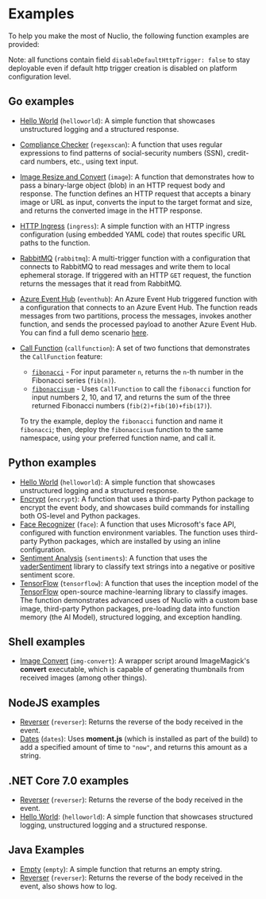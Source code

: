 # Examples

To help you make the most of Nuclio, the following function examples are provided:

Note: all functions contain field `disableDefaultHttpTrigger: false` to stay deployable even if default http trigger creation is disabled on platform configuration level. 
## Go examples

- [Hello World](golang/helloworld) (`helloworld`): A simple function that showcases unstructured logging and a structured response.
- [Compliance Checker](golang/regexscan) (`regexscan`): A function that uses regular expressions to find patterns of social-security numbers (SSN), credit-card numbers, etc., using text input.
- [Image Resize and Convert](golang/image) (`image`): A function that demonstrates how to pass a binary-large object (blob) in an HTTP request body and response. The function defines an HTTP request that accepts a binary image or URL as input, converts the input to the target format and size, and returns the converted image in the HTTP response.
- [HTTP Ingress](golang/ingress) (`ingress`): A simple function with an HTTP ingress configuration (using embedded YAML code) that routes specific URL paths to the function.
- [RabbitMQ](golang/rabbitmq) (`rabbitmq`): A multi-trigger function with a configuration that connects to RabbitMQ to read messages and write them to local ephemeral storage. If triggered with an HTTP `GET` request, the function returns the messages that it read from RabbitMQ.
- [Azure Event Hub](golang/eventhub) (`eventhub`): An Azure Event Hub triggered function with a configuration that connects to an Azure Event Hub. The function reads messages from two partitions, process the messages, invokes another function, and sends the processed payload to another Azure Event Hub. You can find a full demo scenario [here](https://github.com/nuclio/demos/tree/master/fleet-alarm-detection-azure).
- [Call Function](golang/callfunction) (`callfunction`): A set of two functions that demonstrates the `CallFunction` feature:

    - [`fibonacci`](golang/callfunction/fibonacci/fibonacci.go) - For input parameter `n`, returns the `n`-th number in the Fibonacci series (`fib(n)`).
    - [`fibonaccisum`](golang/callfunction/fibonaccisum/fibonaccisum.go) - Uses `CallFunction` to call the `fibonacci` function for input numbers 2, 10, and 17, and returns the sum of the three returned Fibonacci numbers (`fib(2)+fib(10)+fib(17)`).

    To try the example, deploy the `fibonacci` function and name it `fibonacci`; then, deploy the `fibonaccisum` function to the same namespace, using your preferred function name, and call it.

## Python examples

- [Hello World](python/helloworld) (`helloworld`): A simple function that showcases unstructured logging and a structured response.
- [Encrypt](python/encrypt) (`encrypt`): A function that uses a third-party Python package to encrypt the event body, and showcases build commands for installing both OS-level and Python packages.
- [Face Recognizer](python/facerecognizer) (`face`): A function that uses Microsoft's face API, configured with function environment variables. The function uses third-party Python packages, which are installed by using an inline configuration.
- [Sentiment Analysis](python/sentiments) (`sentiments`): A function that uses the [vaderSentiment](https://github.com/cjhutto/vaderSentiment) library to classify text strings into a negative or positive sentiment score.
- [TensorFlow](python/tensorflow) (`tensorflow`): A function that uses the inception model of the [TensorFlow](https://www.tensorflow.org/) open-source machine-learning library to classify images. The function demonstrates advanced uses of Nuclio with a custom base image, third-party Python packages, pre-loading data into function memory (the AI Model), structured logging, and exception handling.

## Shell examples

- [Image Convert](shell/img-convert) (`img-convert`): A wrapper script around ImageMagick's **convert** executable, which is capable of generating thumbnails from received images (among other things). 

## NodeJS examples

- [Reverser](nodejs/reverser) (`reverser`): Returns the reverse of the body received in the event.
- [Dates](nodejs/dates) (`dates`): Uses **moment.js** (which is installed as part of the build) to add a specified amount of time to `"now"`, and returns this amount as a string.

## .NET Core 7.0 examples

- [Reverser](dotnetcore/reverser) (`reverser`): Returns the reverse of the body received in the event.
- [Hello World](dotnetcore/helloworld):  (`helloworld`): A simple function that showcases structured logging, unstructured logging and a structured response.

## Java Examples

- [Empty](java/empty) (`empty`): A simple function that returns an empty string.
- [Reverser](java/reverser) (`reverser`): Returns the reverse of the body received in the event, also shows how to log.

